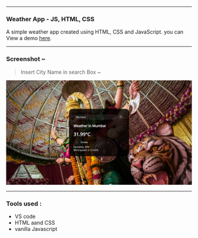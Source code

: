 ___
### Weather App - JS, HTML, CSS
A simple weather app created using HTML, CSS and JavaScript. 
you can View a demo [here](https://admiralanne-js-weather.netlify.app/).
>
___
### Screenshot ~
>Insert City Name in search Box ~ 

![alt text for screen readers](Icons\screenshot.png "Text to show on mouseover")
___
### Tools used :
* VS code
* HTML aand CSS
* vanilla Javascript